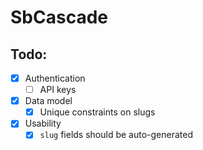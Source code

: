 # SbCascade

## Todo:

- [x] Authentication
  - [ ] API keys
- [x] Data model
  - [x] Unique constraints on slugs
- [x] Usability
  - [x] `slug` fields should be auto-generated
